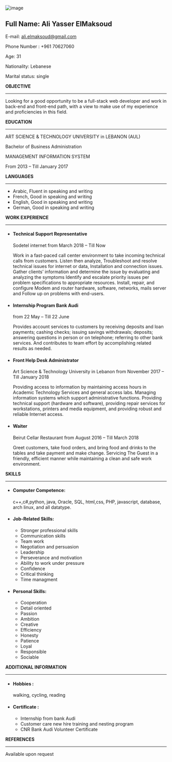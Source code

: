 
![image](https://www.google.com/url?sa=i&url=https%3A%2F%2Ftwitter.com%2Falielmaksoud&psig=AOvVaw0rfwObhqmTJdESx2PcWHT-&ust=1600504623682000&source=images&cd=vfe&ved=0CAIQjRxqFwoTCOCYi7-m8usCFQAAAAAdAAAAABAD)

## Full Name: Ali Yasser ElMaksoud
E-mail: ali.elmaksoud@gmail.com

Phone Number : +961 70627060

Age: 31

Nationality: Lebanese 

Marital status: single 

**OBJECTIVE**
_____________________

Looking for a good opportunity to be a full-stack web developer and work in back-end and front-end path, with a view to make use of my experience and proficiencies in this field.


**EDUCATION**
___________________

ART SCIENCE & TECHNOLOGY UNIVERSITY in LEBANON (AUL)

Bachelor of Business Administration 

MANAGEMENT INFORMATION SYSTEM

From 2013 – Till January 2017

**LANGUAGES**
___________________

* Arabic, Fluent in speaking and writing
* French, Good in speaking and writing
* English, Good in speaking and writing
* German, Good in speaking and writing

**WORK EXPERIENCE**
_____________________
* #### Technical Support Representative
  Sodetel internet from March 2018 – Till Now

    Work in a fast-paced call center environment to take incoming technical calls from customers. Listen then analyze, Troubleshoot and resolve technical issues for internet or data, Installation and connection issues. Gather clients’ information and determine the issue by evaluating and analyzing the symptoms Identify and escalate priority issues per problem specifications to appropriate resources.
    Install, repair, and configure Modem and router hardware, software, networks, mails server and Follow up on problems with end-users.

* #### Internship Program Bank Audi
    from 22 May – Till 22 June

    Provides account services to customers by receiving deposits and loan payments; cashing checks; issuing savings withdrawals; deposits; answering questions in person or on telephone; referring to other bank services.
    And contributes to team effort by accomplishing related results as needed.

* #### Front Help Desk Administrator
  Art Science & Technology University in Lebanon from November 2017 – Till January 2018

  Providing access to information by maintaining access hours in Academic Technology Services and general access labs. Managing information systems which support administrative functions. Providing technical support (hardware and software), providing repair services for workstations, printers and media equipment, and providing robust and reliable Internet access.

* #### Waiter
  Beirut Cellar Restaurant from August 2016 – Till March 2018

  Greet customers, take food orders, and bring food and drinks to the tables and take payment and make change. Servicing The Guest in a friendly, efficient manner while maintaining a clean and safe work environment.

 
**SKILLS**
_______________

* #### Computer Competence:

   c++,c#,python, java, Oracle, SQL, html,css, PHP, javascript, database, arch linux, and all datatype. 

* #### Job-Related Skills:

    * Stronger professional skills
    * Communication skills 
    * Team work 
    * Negotiation and persuasion
    * Leadership
    * Perseverance and motivation 
    * Ability to work under pressure
    * Confidence
    * Critical thinking
    * Time managment 

* #### Personal Skills:

   * Cooperation
   * Detail oriented
   * Passion
   * Ambition
   * Creative
   * Efficiency
   * Honesty
   * Patience
   * Loyal
   * Responsible
   * Sociable


**ADDITIONAL INFORMATION**
_______________________________

* #### Hobbies :
   walking, cycling, reading

* #### Certificate : 
   * Internship from bank Audi
   * Customer care new hire training and    nesting program 
    * CNR Bank Audi Volunteer Certificate

**REFERENCES**
_______________________
Available upon request





